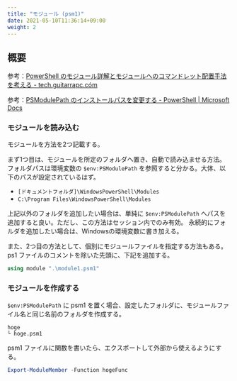 ```yaml
---
title: "モジュール (psm1)"
date: 2021-05-10T11:36:14+09:00
weight: 2
---
```


## 概要

参考：[PowerShell のモジュール詳解とモジュールへのコマンドレット配置手法を考える - tech.guitarrapc.cóm](https://tech.guitarrapc.com/entry/2013/12/03/014013)

参考：[PSModulePath のインストールパスを変更する - PowerShell | Microsoft Docs](https://docs.microsoft.com/ja-jp/powershell/scripting/developer/module/modifying-the-psmodulepath-installation-path?view=powershell-5.1)

### モジュールを読み込む

モジュールを方法を2つ記載する。

まず1つ目は、モジュールを所定のフォルダへ置き、自動で読み込ませる方法。
フォルダパスは環境変数の `$env:PSModulePath` を参照すると分かる。大体、以下のパスが設定されているはず。

* `[ドキュメントフォルダ]\WindowsPowerShell\Modules`
* `C:\Program Files\WindowsPowerShell\Modules`

上記以外のフォルダを追加したい場合は、単純に `$env:PSModulePath` へパスを追加すると良い。ただし、この方法はセッション内でのみ有効。
永続的にフォルダを追加したい場合は、Windowsの環境変数に書き加える。

また、2つ目の方法として、個別にモジュールファイルを指定する方法もある。
ps1 ファイルのコメントを除いた先頭に、下記を追加する。

```powershell
using module ".\module1.psm1"
```

### モジュールを作成する
`$env:PSModulePath` に psm1 を置く場合、設定したフォルダに、モジュールファイル名と同じ名前のフォルダを作成する。

    hoge
    └ hoge.psm1

psm1 ファイルに関数を書いたら、エクスポートして外部から使えるようにする。

```powershell
Export-ModuleMember -Function hogeFunc
```
